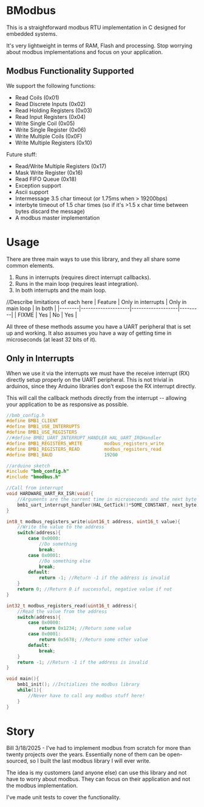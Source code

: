 # BModbus

This is a straightforward modbus RTU implementation in C designed for embedded systems.

It's very lightweight in terms of RAM, Flash and processing. Stop worrying about modbus implementations and focus on your application.

## Modbus Functionality Supported

We support the following functions:
* Read Coils (0x01)
* Read Discrete Inputs (0x02)
* Read Holding Registers (0x03)
* Read Input Registers (0x04)
* Write Single Coil (0x05)
* Write Single Register (0x06)
* Write Multiple Coils (0x0F)
* Write Multiple Registers (0x10)

Future stuff:
* Read/Write Multiple Registers (0x17)
* Mask Write Register (0x16)
* Read FIFO Queue (0x18)
* Exception support
* Ascii support
* Intermessage 3.5 char timeout (or 1.75ms when > 19200bps)
* interbyte timeout of 1.5 char times (so if it's >1.5 x char time between bytes discard the message)
* A modbus master implementation

# Usage
There are three main ways to use this library, and they all share some common elements.
1. Runs in interrupts (requires direct interrupt callbacks).
2. Runs in the main loop (requires least integration).
3. In both interrupts and the main loop.

//Describe limitations of each here
| Feature | Only in interrupts | Only in main loop | In both |
|--------|--------------------|-------------------|---------|
| FIXME  | Yes                | No                | Yes     |


All three of these methods assume you have a UART peripheral that is set up and working. 
It also assumes you have a way of getting time in microseconds (at least 32 bits of it). 

## Only in Interrupts
When we use it via the interrupts we must have the receive interrupt (RX) directly setup properly on the UART peripheral.
This is not trivial in arduinos, since they Arduino libraries don't expose the RX interrupt directly.

This will call the callback methods directly from the interrupt -- allowing your application to be as responsive as possible.
```c
//bmb_config.h
#define BMB1_CLIENT
#define BMB1_USE_INTERRUPTS
#define BMB1_USE_REGISTERS
//#define BMB1_UART_INTERRUPT_HANDLER HAL_UART_IRQHandler
#define BMB1_REGISTERS_WRITE        modbus_registers_write
#define BMB1_REGISTERS_READ         modbus_regsiters_read
#define BMB1_BAUD                   19200
```

```c
//arduino sketch
#include "bmb_config.h"
#include "bmodbus.h"

//Call from interrupt
void HARDWARE_UART_RX_ISR(void){
    //Arguments are the current time in microseconds and the next byte received
    bmb1_uart_interrupt_handler(HAL_GetTick()*SOME_CONSTANT, next_byte);
}

int8_t modbus_registers_write(uint16_t address, uint16_t value){
    //Write the value to the address
    switch(address){
        case 0x0000:
            //Do something
            break;
        case 0x0001:
            //Do something else
            break;
        default:
            return -1; //Return -1 if the address is invalid
    }
    return 0; //Return 0 if successful, negative value if not
}

int32_t modbus_registers_read(uint16_t address){
    //Read the value from the address
    switch(address){
        case 0x0000:
            return 0x1234; //Return some value
        case 0x0001:
            return 0x5678; //Return some other value
        default:
            break;
    }
    return -1; //Return -1 if the address is invalid
}

void main(){
    bmb1_init(); //Initializes the modbus library
    while(1){
        //Never have to call any modbus stuff here!
    }
}
```


# Story

Bill 3/18/2025 - I've had to implement modbus from scratch for more than twenty projects over the years. Essentially none of them can be open-sourced, so I built the last modbus library I will ever write.

The idea is my customers (and anyone else) can use this library and not have to worry about modbus.
They can focus on their application and not the modbus implementation.

I've made unit tests to cover the functionality.